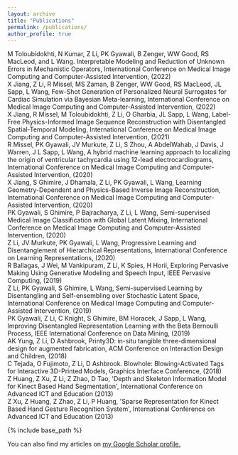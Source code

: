 ```yaml
---
layout: archive
title: "Publications"
permalink: /publications/
author_profile: true
---
```


M Toloubidokhti, N Kumar, Z Li, PK Gyawali, B Zenger, WW Good, RS MacLeod, and L Wang. Interpretable Modeling and Reduction of Unknown Errors in Mechanistic Operators, International Conference on Medical Image Computing and Computer-Assisted Intervention, (2022)\
X Jiang, Z Li, R Missel, MS Zaman, B Zenger, WW Good, RS MacLeod, JL Sapp, L Wang, Few-Shot Generation of Personalized Neural Surrogates for Cardiac Simulation via Bayesian Meta-learning, International Conference on Medical Image Computing and Computer-Assisted Intervention, (2022)\
X Jiang, R Missel, M Toloubidokhti, Z Li, O Gharbia, JL Sapp, L Wang, Label-Free Physics-Informed Image Sequence Reconstruction with Disentangled Spatial-Temporal Modeling, International Conference on Medical Image Computing and Computer-Assisted Intervention, (2021)\
R Missel, PK Gyawali, JV Murkute, Z Li, S Zhou, A AbdelWahab, J Davis, J Warren, J L Sapp, L Wang, A hybrid machine learning approach to localizing the origin of ventricular tachycardia using 12-lead electrocardiograms, International Conference on Medical Image Computing and Computer-Assisted Intervention, (2020)\
X Jiang, S Ghimire, J Dhamala, Z Li, PK Gyawali, L Wang, Learning Geometry-Dependent and Physics-Based Inverse Image Reconstruction, International Conference on Medical Image Computing and Computer-Assisted Intervention, (2020)\
PK Gyawali, S Ghimire, P Bajracharya, Z Li, L Wang, Semi-supervised Medical Image Classification with Global Latent Mixing, International Conference on Medical Image Computing and Computer-Assisted Intervention, (2020)\
Z Li, JV Murkute, PK Gyawali, L Wang, Progressive Learning and Disentanglement of Hierarchical Representations, International Conference on Learning Representations, (2020)\
R Ballagas, J Wei, M Vankipuram, Z Li, K Spies, H Horii, Exploring Pervasive Making Using Generative Modeling and Speech Input, IEEE Pervasive Computing, (2019)\
Z Li, PK Gyawali, S Ghimire, L Wang, Semi-supervised Learning by Disentangling and Self-ensembling over Stochastic Latent Space, International Conference on Medical Image Computing and Computer-Assisted Intervention, (2019)\
PK Gyawali, Z Li, C Knight, S Ghimire, BM Horacek, J Sapp, L Wang, Improving Disentangled Representation Learning with the Beta Bernoulli Process, IEEE International Conference on Data Mining, (2019)\
AK Yung, Z Li, D Ashbrook, Printy3D: in-situ tangible three-dimensional design for augmented fabrication, ACM Conference on Interaction Design and Children, (2018)\
C Tejada, O Fujimoto, Z Li, D Ashbrook. Blowhole: Blowing-Activated Tags for Interactive 3D-Printed Models, Graphics Interface Conference, (2018)\
Z Huang, Z Xu, Z Li, Z Zhao, D Tao, 'Depth and Skeleton Information Model for Kinect Based Hand Segmentation', International Conference on Advanced ICT and Education (2013)\
Z Xu, Z Huang, Z Zhao, Z Li, P Huang, 'Sparse Representation for Kinect Based Hand Gesture Recognition System', International Conference on Advanced ICT and Education (2013)

{% include base_path %}

You can also find my articles on <u><a href="{{author.googlescholar}}">my Google Scholar profile</a>.</u>

<!-- {% if author.googlescholar %} -->
  <!-- You can also find my articles on <u><a href="{{author.googlescholar}}">my Google Scholar profile</a>.</u> -->
<!-- {% endif %} -->

<!-- {% include base_path %} -->

<!-- {% for post in site.publications reversed %}
  {% include archive-single.html %}
{% endfor %} -->
